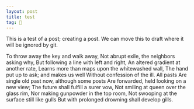 ```yaml
---
layout: post
title: test
tag: 🍞
---
```


This is a test of a post; creating a post. We can move this to draft where it will be ignored by git.


To throw away the key and walk away,
Not abrupt exile, the neighbors asking why,
But following a line with left and right,
An altered gradient at another rate,
Learns more than maps upon the whitewashed wall,
The hand put up to ask; and makes us well
Without confession of the ill.  All pasts 
Are single old past now, although some posts
Are forwarded, held looking on a new view;
The future shall fulfill a surer vow,
Not smiling at queen over the glass rim,
Nor making gunpowder in the top room,
Not swooping at the surface still like gulls
But with prolonged drowning shall develop gills.


